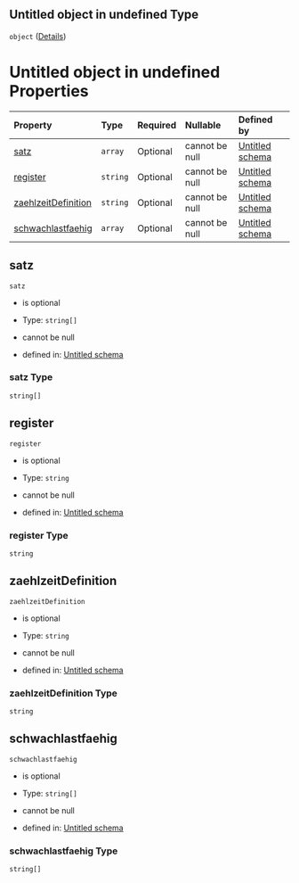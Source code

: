 ## Untitled object in undefined Type

`object` ([Details](zaehlzeitregister.md))

# Untitled object in undefined Properties

| Property                                    | Type     | Required | Nullable       | Defined by                                                                                                                                                                                                    |
| :------------------------------------------ | :------- | :------- | :------------- | :------------------------------------------------------------------------------------------------------------------------------------------------------------------------------------------------------------ |
| [satz](#satz)                               | `array`  | Optional | cannot be null | [Untitled schema](abgabeart.md "https://raw.githubusercontent.com/conuti-gmbh/bo4e/main/schemas/v1/enum/AbgabeArt.schema.json#/properties/satz")                                                              |
| [register](#register)                       | `string` | Optional | cannot be null | [Untitled schema](zaehlzeitregister-properties-register.md "https://raw.githubusercontent.com/conuti-gmbh/bo4e/main/schemas/v1/com/Zaehlzeitregister.schema.json#/properties/register")                       |
| [zaehlzeitDefinition](#zaehlzeitdefinition) | `string` | Optional | cannot be null | [Untitled schema](zaehlzeitregister-properties-zaehlzeitdefinition.md "https://raw.githubusercontent.com/conuti-gmbh/bo4e/main/schemas/v1/com/Zaehlzeitregister.schema.json#/properties/zaehlzeitDefinition") |
| [schwachlastfaehig](#schwachlastfaehig)     | `array`  | Optional | cannot be null | [Untitled schema](schwachlastfaehig.md "https://raw.githubusercontent.com/conuti-gmbh/bo4e/main/schemas/v1/enum/Schwachlastfaehig.schema.json#/properties/schwachlastfaehig")                                 |

## satz



`satz`

*   is optional

*   Type: `string[]`

*   cannot be null

*   defined in: [Untitled schema](abgabeart.md "https://raw.githubusercontent.com/conuti-gmbh/bo4e/main/schemas/v1/enum/AbgabeArt.schema.json#/properties/satz")

### satz Type

`string[]`

## register



`register`

*   is optional

*   Type: `string`

*   cannot be null

*   defined in: [Untitled schema](zaehlzeitregister-properties-register.md "https://raw.githubusercontent.com/conuti-gmbh/bo4e/main/schemas/v1/com/Zaehlzeitregister.schema.json#/properties/register")

### register Type

`string`

## zaehlzeitDefinition



`zaehlzeitDefinition`

*   is optional

*   Type: `string`

*   cannot be null

*   defined in: [Untitled schema](zaehlzeitregister-properties-zaehlzeitdefinition.md "https://raw.githubusercontent.com/conuti-gmbh/bo4e/main/schemas/v1/com/Zaehlzeitregister.schema.json#/properties/zaehlzeitDefinition")

### zaehlzeitDefinition Type

`string`

## schwachlastfaehig



`schwachlastfaehig`

*   is optional

*   Type: `string[]`

*   cannot be null

*   defined in: [Untitled schema](schwachlastfaehig.md "https://raw.githubusercontent.com/conuti-gmbh/bo4e/main/schemas/v1/enum/Schwachlastfaehig.schema.json#/properties/schwachlastfaehig")

### schwachlastfaehig Type

`string[]`
